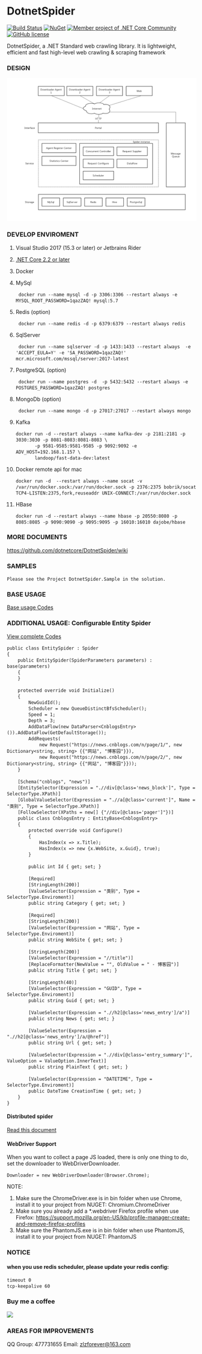# DotnetSpider

[![Build Status](https://dev.azure.com/zlzforever/DotnetSpider/_apis/build/status/dotnetcore.DotnetSpider?branchName=master)](https://dev.azure.com/zlzforever/DotnetSpider/_build/latest?definitionId=3&branchName=master)
[![NuGet](https://img.shields.io/nuget/vpre/DotnetSpider.svg)](https://www.nuget.org/packages/DotnetSpider)
[![Member project of .NET Core Community](https://img.shields.io/badge/member%20project%20of-NCC-9e20c9.svg)](https://github.com/dotnetcore)
[![GitHub license](https://img.shields.io/github/license/dotnetcore/DotnetSpider.svg)](https://github.com/dotnetcore/DotnetSpider/blob/master/LICENSE.txt)

DotnetSpider, a .NET Standard web crawling library. It is lightweight, efficient and fast high-level web crawling & scraping framework

### DESIGN

![DESIGN IMAGE](https://github.com/dotnetcore/DotnetSpider/blob/master/images/%E6%95%B0%E6%8D%AE%E9%87%87%E9%9B%86%E7%B3%BB%E7%BB%9F.png?raw=true)

### DEVELOP ENVIROMENT

1. Visual Studio 2017 (15.3 or later) or Jetbrains Rider
2. [.NET Core 2.2 or later](https://www.microsoft.com/net/download/windows)
3. Docker
4. MySql

        docker run --name mysql -d -p 3306:3306 --restart always -e MYSQL_ROOT_PASSWORD=1qazZAQ! mysql:5.7

5. Redis (option)

        docker run --name redis -d -p 6379:6379 --restart always redis

6. SqlServer

        docker run --name sqlserver -d -p 1433:1433 --restart always  -e 'ACCEPT_EULA=Y' -e 'SA_PASSWORD=1qazZAQ!' mcr.microsoft.com/mssql/server:2017-latest

8. PostgreSQL (option)

        docker run --name postgres -d  -p 5432:5432 --restart always -e POSTGRES_PASSWORD=1qazZAQ! postgres

9. MongoDb  (option)

        docker run --name mongo -d -p 27017:27017 --restart always mongo
        
10. Kafka

        docker run -d --restart always --name kafka-dev -p 2181:2181 -p 3030:3030 -p 8081-8083:8081-8083 \
               -p 9581-9585:9581-9585 -p 9092:9092 -e ADV_HOST=192.168.1.157 \
               landoop/fast-data-dev:latest
        
11. Docker remote api for mac

        docker run -d  --restart always --name socat -v /var/run/docker.sock:/var/run/docker.sock -p 2376:2375 bobrik/socat TCP4-LISTEN:2375,fork,reuseaddr UNIX-CONNECT:/var/run/docker.sock

12. HBase

        docker run -d --restart always --name hbase -p 20550:8080 -p 8085:8085 -p 9090:9090 -p 9095:9095 -p 16010:16010 dajobe/hbase                           
                        
### MORE DOCUMENTS

https://github.com/dotnetcore/DotnetSpider/wiki

### SAMPLES

    Please see the Project DotnetSpider.Sample in the solution.

### BASE USAGE

[Base usage Codes](https://github.com/zlzforever/DotnetSpider/blob/master/src/DotnetSpider.Sample/samples/BaseUsage.cs)

### ADDITIONAL USAGE: Configurable Entity Spider

[View complete Codes](https://github.com/zlzforever/DotnetSpider/blob/master/src/DotnetSpider.Sample/samples/EntitySpider.cs)

	public class EntitySpider : Spider
	{
		public EntitySpider(SpiderParameters parameters) : base(parameters)
		{
		}
		
		protected override void Initialize()
		{
			NewGuidId();
			Scheduler = new QueueDistinctBfsScheduler();
			Speed = 1;
			Depth = 3;
			AddDataFlow(new DataParser<CnblogsEntry>()).AddDataFlow(GetDefaultStorage());
			AddRequests(
				new Request("https://news.cnblogs.com/n/page/1/", new Dictionary<string, string> {{"网站", "博客园"}}),
				new Request("https://news.cnblogs.com/n/page/2/", new Dictionary<string, string> {{"网站", "博客园"}}));
		}

		[Schema("cnblogs", "news")]
		[EntitySelector(Expression = ".//div[@class='news_block']", Type = SelectorType.XPath)]
		[GlobalValueSelector(Expression = ".//a[@class='current']", Name = "类别", Type = SelectorType.XPath)]
		[FollowSelector(XPaths = new[] {"//div[@class='pager']"})]
		public class CnblogsEntry : EntityBase<CnblogsEntry>
		{
			protected override void Configure()
			{
				HasIndex(x => x.Title);
				HasIndex(x => new {x.WebSite, x.Guid}, true);
			}

			public int Id { get; set; }

			[Required]
			[StringLength(200)]
			[ValueSelector(Expression = "类别", Type = SelectorType.Enviroment)]
			public string Category { get; set; }

			[Required]
			[StringLength(200)]
			[ValueSelector(Expression = "网站", Type = SelectorType.Enviroment)]
			public string WebSite { get; set; }

			[StringLength(200)]
			[ValueSelector(Expression = "//title")]
			[ReplaceFormatter(NewValue = "", OldValue = " - 博客园")]
			public string Title { get; set; }

			[StringLength(40)]
			[ValueSelector(Expression = "GUID", Type = SelectorType.Enviroment)]
			public string Guid { get; set; }

			[ValueSelector(Expression = ".//h2[@class='news_entry']/a")]
			public string News { get; set; }

			[ValueSelector(Expression = ".//h2[@class='news_entry']/a/@href")]
			public string Url { get; set; }

			[ValueSelector(Expression = ".//div[@class='entry_summary']", ValueOption = ValueOption.InnerText)]
			public string PlainText { get; set; }

			[ValueSelector(Expression = "DATETIME", Type = SelectorType.Enviroment)]
			public DateTime CreationTime { get; set; }
		}
	}

#### Distributed spider
     

[Read this document](https://github.com/dotnetcore/DotnetSpider/wiki/3-Distributed-Spider)

#### WebDriver Support

When you want to collect a page JS loaded, there is only one thing to do, set the downloader to WebDriverDownloader.

    Downloader = new WebDriverDownloader(Browser.Chrome);

NOTE:

1.  Make sure the ChromeDriver.exe is in bin folder when use Chrome, install it to your project from NUGET: Chromium.ChromeDriver
2.  Make sure you already add a \*.webdriver Firefox profile when use Firefox: https://support.mozilla.org/en-US/kb/profile-manager-create-and-remove-firefox-profiles
3.  Make sure the PhantomJS.exe is in bin folder when use PhantomJS, install it to your project from NUGET: PhantomJS

### NOTICE

#### when you use redis scheduler, please update your redis config:

    timeout 0
    tcp-keepalive 60

### Buy me a coffee

![](https://github.com/zlzforever/DotnetSpiderPictures/raw/master/pay.png)

### AREAS FOR IMPROVEMENTS

QQ Group: 477731655
Email: zlzforever@163.com
